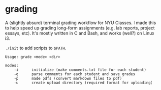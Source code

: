# grading

A (slightly absurd) terminal grading workflow for NYU Classes. I made this to help speed up grading long-form assignments (e.g. lab reports, project essays, etc). It's mostly written in C and Bash, and works (well?) on Linux i3. 

`./init` to add scripts to `$PATH`. 

```
Usage: grade <mode> <dir>

modes:
	-i		initialize (make comments.txt file for each student) 
	-g		parse comments for each student and save grades
	-p		made pdfs (convert markdown files to pdf)
	-u		create upload directory (required format for uploading)	
```
